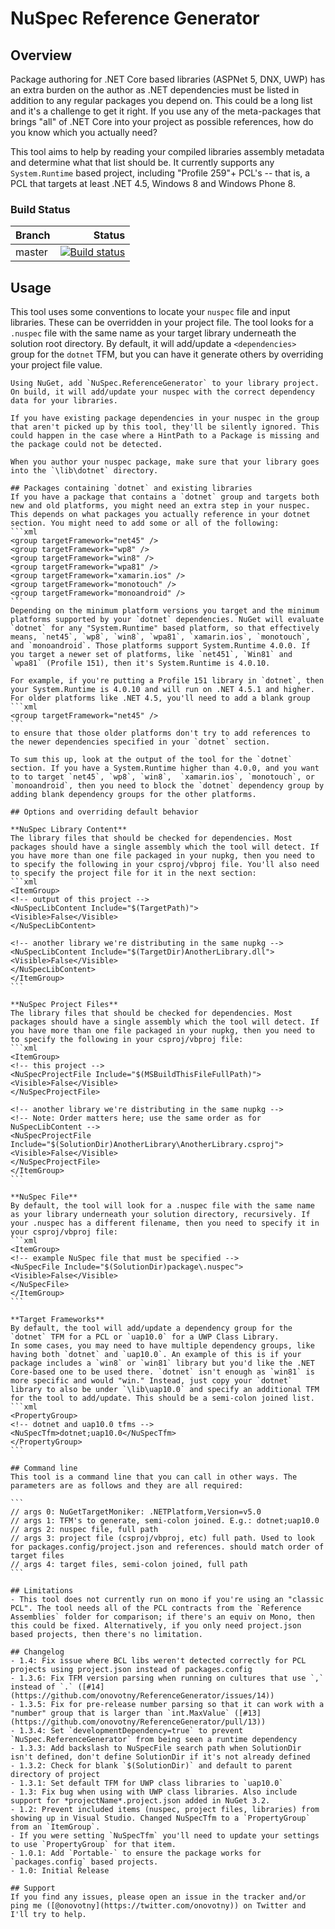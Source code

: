 # NuSpec Reference Generator
## Overview
Package authoring for .NET Core based libraries (ASPNet 5, DNX, UWP) has an extra burden on the author as .NET dependencies must be listed in addition to any regular packages you depend on. This could be a long list and it's a challenge to get it right. If you use any of the meta-packages that brings "all" of .NET Core into your project as possible references, how do you know which you actually need?

This tool aims to help by reading your compiled libraries assembly metadata and determine what that list should be. It currently supports any `System.Runtime` based project, including "Profile 259"+ PCL's -- that is, a PCL that targets at least .NET 4.5, Windows 8 and Windows Phone 8.

### Build Status
|Branch | Status|
|:-------|-------:|
| master |[![Build status](https://ci.appveyor.com/api/projects/status/6h5oj7x2ld4mi6at/branch/master?svg=true)](https://ci.appveyor.com/project/onovotny/referencegenerator/branch/master)|


## Usage
This tool uses some conventions to locate your `nuspec` file and input libraries. These can be overridden in your project file. The tool looks for a `.nuspec` file with the same name as your target library underneath the solution root directory. By default, it will add/update a `<dependencies>
    ` group for the `dotnet` TFM, but you can have it generate others by overriding your project file value.

    Using NuGet, add `NuSpec.ReferenceGenerator` to your library project. On build, it will add/update your nuspec with the correct dependency data for your libraries.

    If you have existing package dependencies in your nuspec in the group that aren't picked up by this tool, they'll be silently ignored. This could happen in the case where a HintPath to a Package is missing and the package could not be detected.

    When you author your nuspec package, make sure that your library goes into the `\lib\dotnet` directory.

    ## Packages containing `dotnet` and existing libraries
    If you have a package that contains a `dotnet` group and targets both new and old platforms, you might need an extra step in your nuspec. This depends on what packages you actually reference in your dotnet section. You might need to add some or all of the following:
    ```xml
    <group targetFramework="net45" />
    <group targetFramework="wp8" />
    <group targetFramework="win8" />
    <group targetFramework="wpa81" />
    <group targetFramework="xamarin.ios" />
    <group targetFramework="monotouch" />
    <group targetFramework="monoandroid" />
    ```
    Depending on the minimum platform versions you target and the minimum platforms supported by your `dotnet` dependencies. NuGet will evaluate `dotnet` for any "System.Runtime" based platform, so that effectively means, `net45`, `wp8`, `win8`, `wpa81`, `xamarin.ios`, `monotouch`, and `monoandroid`. Those platforms support System.Runtime 4.0.0. If you target a newer set of platforms, like `net451`, `Win81` and `wpa81` (Profile 151), then it's System.Runtime is 4.0.10.

    For example, if you're putting a Profile 151 library in `dotnet`, then your System.Runtime is 4.0.10 and will run on .NET 4.5.1 and higher. For older platforms like .NET 4.5, you'll need to add a blank group
    ```xml
    <group targetFramework="net45" />
    ```
    to ensure that those older platforms don't try to add references to the newer dependencies specified in your `dotnet` section.

    To sum this up, look at the output of the tool for the `dotnet` section. If you have a System.Runtime higher than 4.0.0, and you want to to target `net45`, `wp8`, `win8`,  `xamarin.ios`, `monotouch`, or `monoandroid`, then you need to block the `dotnet` dependency group by adding blank dependency groups for the other platforms.

    ## Options and overriding default behavior

    **NuSpec Library Content**
    The library files that should be checked for dependencies. Most packages should have a single assembly which the tool will detect. If you have more than one file packaged in your nupkg, then you need to to specify the following in your csproj/vbproj file. You'll also need to specify the project file for it in the next section:
    ```xml
    <ItemGroup>
    <!-- output of this project -->
    <NuSpecLibContent Include="$(TargetPath)">
    <Visible>False</Visible>
    </NuSpecLibContent>

    <!-- another library we're distributing in the same nupkg -->
    <NuSpecLibContent Include="$(TargetDir)AnotherLibrary.dll">
    <Visible>False</Visible>
    </NuSpecLibContent>
    </ItemGroup>
    ```

    **NuSpec Project Files**
    The library files that should be checked for dependencies. Most packages should have a single assembly which the tool will detect. If you have more than one file packaged in your nupkg, then you need to to specify the following in your csproj/vbproj file:
    ```xml
    <ItemGroup>
    <!-- this project -->
    <NuSpecProjectFile Include="$(MSBuildThisFileFullPath)">
    <Visible>False</Visible>
    </NuSpecProjectFile>

    <!-- another library we're distributing in the same nupkg -->
    <!-- Note: Order matters here; use the same order as for NuSpecLibContent -->
    <NuSpecProjectFile Include="$(SolutionDir)AnotherLibrary\AnotherLibrary.csproj">
    <Visible>False</Visible>
    </NuSpecProjectFile>
    </ItemGroup>
    ```

    **NuSpec File**
    By default, the tool will look for a .nuspec file with the same name as your library underneath your solution directory, recursively. If your .nuspec has a different filename, then you need to specify it in your csproj/vbproj file:
    ```xml
    <ItemGroup>
    <!-- example NuSpec file that must be specified -->
    <NuSpecFile Include="$(SolutionDir)package\.nuspec">
    <Visible>False</Visible>
    </NuSpecFile>
    </ItemGroup>
    ```

    **Target Frameworks**
    By default, the tool will add/update a dependency group for the `dotnet` TFM for a PCL or `uap10.0` for a UWP Class Library.
    In some cases, you may need to have multiple dependency groups, like having both `dotnet` and `uap10.0`. An example of this is if your package includes a `win8` or `win81` library but you'd like the .NET Core-based one to be used there. `dotnet` isn't enough as `win81` is more specific and would "win." Instead, just copy your `dotnet` library to also be under `\lib\uap10.0` and specify an additional TFM for the tool to add/update. This should be a semi-colon joined list.
    ```xml
    <PropertyGroup>
    <!-- dotnet and uap10.0 tfms -->
    <NuSpecTfm>dotnet;uap10.0</NuSpecTfm>
    </PropertyGroup>
    ```

    ## Command line
    This tool is a command line that you can call in other ways. The parameters are as follows and they are all required:

    ```
    // args 0: NuGetTargetMoniker: .NETPlatform,Version=v5.0
    // args 1: TFM's to generate, semi-colon joined. E.g.: dotnet;uap10.0
    // args 2: nuspec file, full path
    // args 3: project file (csproj/vbproj, etc) full path. Used to look for packages.config/project.json and references. should match order of target files
    // args 4: target files, semi-colon joined, full path
    ```

    ## Limitations
    - This tool does not currently run on mono if you're using an "classic PCL". The tool needs all of the PCL contracts from the `Reference Assemblies` folder for comparison; if there's an equiv on Mono, then this could be fixed. Alternatively, if you only need project.json based projects, then there's no limitation.

    ## Changelog
    - 1.4: Fix issue where BCL libs weren't detected correctly for PCL projects using project.json instead of packages.config
    - 1.3.6: Fix TFM version parsing when running on cultures that use `,` instead of `.` ([#14](https://github.com/onovotny/ReferenceGenerator/issues/14))
    - 1.3.5: Fix for pre-release number parsing so that it can work with a "number" group that is larger than `int.MaxValue` ([#13](https://github.com/onovotny/ReferenceGenerator/pull/13))
    - 1.3.4: Set `developmentDependency=true` to prevent `NuSpec.ReferenceGenerator` from being seen a runtime dependency
    - 1.3.3: Add backslash to NuSpecFile search path when SolutionDir isn't defined, don't define SolutionDir if it's not already defined
    - 1.3.2: Check for blank `$(SolutionDir)` and default to parent directory of project
    - 1.3.1: Set default TFM for UWP class libraries to `uap10.0`
    - 1.3: Fix bug when using with UWP class libraries. Also include support for *projectName*.project.json added in NuGet 3.2.
    - 1.2: Prevent included items (nuspec, project files, libraries) from showing up in Visual Studio. Changed NuSpecTfm to a `PropertyGroup` from an `ItemGroup`.
    - If you were setting `NuSpecTfm` you'll need to update your settings to use `PropertyGroup` for that item.
    - 1.0.1: Add `Portable-` to ensure the package works for `packages.config` based projects.
    - 1.0: Initial Release

    ## Support
    If you find any issues, please open an issue in the tracker and/or ping me ([@onovotny](https://twitter.com/onovotny)) on Twitter and I'll try to help.
